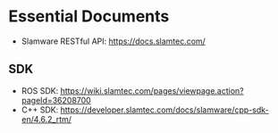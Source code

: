 # Essential Documents

- Slamware RESTful API: https://docs.slamtec.com/

## SDK

- ROS SDK: https://wiki.slamtec.com/pages/viewpage.action?pageId=36208700
- C++ SDK: https://developer.slamtec.com/docs/slamware/cpp-sdk-en/4.6.2_rtm/
